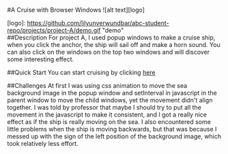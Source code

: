 #A Cruise with Browser Windows
![alt text][logo]

[logo]: https://github.com/lilyunverwundbar/abc-student-repo/projects/project-A/demo.gif "demo" <br>
##Description
For project A, I used popup windows to make a cruise ship, when you click the anchor, the ship will sail off and make a horn sound. You can also click on the windows on the top two windows and will discover some interesting effect.

##Quick Start
You can start cruising by clicking [here](https://lilyunverwundbar.github.io/abc-student-repo/projects/project-A/)

##Challenges
At first I was using css animation to move the sea background image in the popup window and setInterval in javascript in the parent window to move the child windows, yet the movement didn't align together. I was told by professor that maybe I should try to put all the movement in the javascript to make it consistent, and I got a really nice effect as if the ship is really moving on the sea. I also encountered some little problems when the ship is moving backwards, but that was because I messed up with the sign of the left position of the background image, which took relatively less effort.
